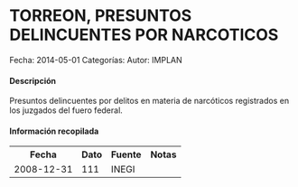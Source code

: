 TORREON, PRESUNTOS DELINCUENTES POR NARCOTICOS
=====

Fecha: 2014-05-01
Categorías: 
Autor: IMPLAN

#### Descripción

Presuntos delincuentes por delitos en materia de narcóticos registrados en los juzgados del fuero federal.

#### Información recopilada

<table class="table table-hover table-bordered">
  <tr><th>Fecha</th><th>Dato</th><th>Fuente</th><th>Notas</th></tr>
  <tr><td>2008-12-31</td><td>111</td><td>INEGI</td><td></td></tr>
</table>
